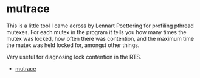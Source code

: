 # mutrace


This is a little tool I came across by Lennart Poettering for profiling pthread mutexes.  For each mutex in the program it tells you how many times the mutex was locked, how often there was contention, and the maximum time the mutex was held locked for, amongst other things.


Very useful for diagnosing lock contention in the RTS.

- [ mutrace](http://git.0pointer.de/?p=mutrace.git;a=summary)